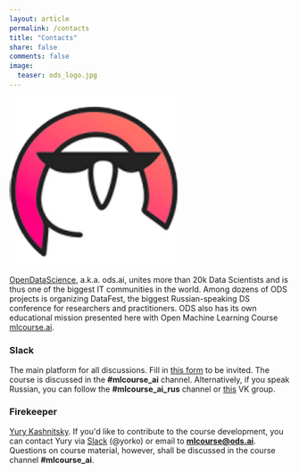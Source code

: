 ```yaml
---
layout: article
permalink: /contacts
title: "Contacts"
share: false
comments: false
image:
  teaser: ods_logo.jpg
---
```


<img src='../images/ods_logo_new.png' width=60% />

[OpenDataScience](https://ods.ai/en), a.k.a. ods.ai, unites more than 20k Data Scientists and is thus one of the biggest IT communities in the world. Among dozens of ODS projects is organizing DataFest, the biggest Russian-speaking DS conference for researchers and practitioners. ODS also has its own educational mission presented here with Open Machine Learning Course [mlcourse.ai](https://mlcourse.ai).

### Slack
The main platform for all discussions. Fill in [this form](https://docs.google.com/forms/d/1_pDNuVHwBxV5wuOcdaXoxBZneyAQcqfOl4V2qkqKbNQ/edit) to be invited. The course is discussed in the **#mlcourse_ai** channel. Alternatively, if you speak Russian, you can follow the **#mlcourse_ai_rus** channel or [this](https://vk.com/mlcourse) VK group.

### Firekeeper
[Yury Kashnitsky](https://yorko.github.io/). If you'd like to contribute to the course development, you can contact Yury via [Slack](http://ods.ai) (@yorko) or email to **mlcourse@ods.ai**. Questions on course material, however, shall be discussed in the course channel **#mlcourse_ai**.

